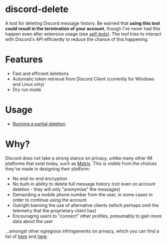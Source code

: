 # discord-delete
A tool for deleting Discord message history. Be warned that **using this tool could result in the termination of your account**, though I've never had this happen even after extensive usage (see [self-bots](https://support.discordapp.com/hc/en-us/articles/115002192352-Automated-user-accounts-self-bots-)). The tool tries to interact with Discord's API efficiently to reduce the chance of this happening.

# Features
- Fast and efficient deletions
- Automatic token retrieval from Discord Client (currently for Windows and Linux only)
- Dry run mode

# Usage
- [Running a partial deletion](https://github.com/adversarialtools/discord-delete/wiki/Running-a-partial-deletion)

# Why?
Discord does not take a strong stance on privacy, unlike many other IM platforms that exist today, such as [Matrix](https://matrix.org/). This is visible from the choices they've made in designing their platform:
- No end-to-end encryption
- No built-in ability to delete full message history (not even on account deletion - they will only "anonymise" the messages)
- Demanding a mobile phone number from the user, in some cases in order to continue using the account
- Outright banning the use of alternative clients (which perhaps omit the telemetry that the proprietary client has)
- Encouraging users to "connect" other profiles, presumably to gain more data about the user

...amongst other egregious infringements on privacy, which you can find a list of [here](https://privacyspy.org/product/discord/) and [here](https://cadence.moe/blog/2020-06-06-why-you-shouldnt-trust-discord).
